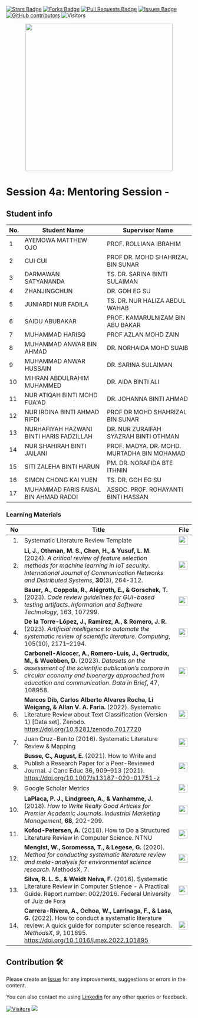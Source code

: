 <a href="https://github.com/drshahizan/SLR-FC/stargazers"><img src="https://img.shields.io/github/stars/drshahizan/SLR-FC" alt="Stars Badge"/></a>
<a href="https://github.com/drshahizan/SLR-FC/network/members"><img src="https://img.shields.io/github/forks/drshahizan/SLR-FC" alt="Forks Badge"/></a>
<a href="https://github.com/drshahizan/SLR-FC"><img src="https://img.shields.io/github/issues-pr/drshahizan/SLR-FC" alt="Pull Requests Badge"/></a>
<a href="https://github.com/drshahizan/SLR-FC/issues"><img src="https://img.shields.io/github/issues/drshahizan/SLR-FC" alt="Issues Badge"/></a>
<a href="https://github.com/drshahizan/SLR-FC/graphs/contributors"><img alt="GitHub contributors" src="https://img.shields.io/github/contributors/drshahizan/SLR-FC?color=2b9348"></a>
![Visitors](https://api.visitorbadge.io/api/visitors?path=https%3A%2F%2Fgithub.com%2Fdrshahizan%2FSLR-FC&labelColor=%23d9e3f0&countColor=%23697689&style=flat)

<p align="center">
<img src="https://github.com/drshahizan/SLR-FC/blob/main/images/slr_stage4.jpeg"  height="400" />  
</p>

# Session 4a: Mentoring Session - 

## Student info

| No. | Student Name                           | Supervisor Name                      |
|-----|--------------------------------|--------------------------------------|
| 1   | AYEMOWA MATTHEW OJO            | PROF. ROLLIANA IBRAHIM             |
| 2   | CUI CUI                        | PROF DR. MOHD SHAHRIZAL BIN SUNAR  |
| 3   | DARMAWAN SATYANANDA            | TS. DR. SARINA BINTI SULAIMAN       |
| 4   | ZHANJINGCHUN                   | DR. GOH EG SU                       |
| 5   | JUNIARDI NUR FADILA            | TS. DR. NUR HALIZA ABDUL WAHAB     |
| 6   | SAIDU ABUBAKAR                 | PROF. KAMARULNIZAM BIN ABU BAKAR    |
| 7   | MUHAMMAD HARISQ                | PROF AZLAN MOHD ZAIN                |
| 8   | MUHAMMAD ANWAR BIN AHMAD       | DR. NORHAIDA MOHD SUAIB            |
| 9   | MUHAMMAD ANWAR HUSSAIN         | DR. SARINA SULAIMAN                 |
| 10  | MIHRAN ABDULRAHIM MUHAMMED     | DR. AIDA BINTI ALI                 |
| 11  | NUR ATIQAH BINTI MOHD FUA'AD   | DR. JOHANNA BINTI AHMAD            |
| 12  | NUR IRDINA BINTI AHMAD RIFDI   | PROF DR MOHD SHAHRIZAL BIN SUNAR    |
| 13  | NURHAFIYAH HAZWANI BINTI HARIS FADZILLAH | DR. NUR ZURAIFAH SYAZRAH BINTI OTHMAN |
| 14  | NUR SHAHIRAH BINTI JAILANI     | PROF. MADYA. DR. MOHD. MURTADHA BIN MOHAMAD |
| 15  | SITI ZALEHA BINTI HARUN        | PM. DR. NORAFIDA BTE ITHNIN         |
| 16  | SIMON CHONG KAI YUEN           | TS. DR. GOH EG SU                   |
| 17  | MUHAMMAD FARIS FAISAL BIN AHMAD RADDI | ASSOC. PROF. ROHAYANTI BINTI HASSAN |

### Learning Materials

| No  | Title                                                    | File                                | 
|---------:|----------------------------------------------------------|-------------------------------------|
| 1. | Systematic Literature Review Template| <a href="https://liveutm-my.sharepoint.com/:b:/g/personal/shahizan_live_utm_my/Ecqg1PGM56hPuJ3WYS5GSxIBAk-sdXXQekXDE9REqlBPqw?e=TCYh4Z" ><img src="../images/rfp.png" width="24px" height="24px" ></a>|
| 2. |**Li, J., Othman, M. S., Chen, H., & Yusuf, L. M.** (2024). *A critical review of feature selection methods for machine learning in IoT security*. *International Journal of Communication Networks and Distributed Systems*, **30**(3), 264-312.| <a href="https://liveutm-my.sharepoint.com/:u:/g/personal/shahizan_live_utm_my/EbuhF-z_hHFHrH6Unw1jkW8Bf03YTvZEGtFta8EgbPE0_w?e=Ak2UdL" ><img src="../images/rfp.png" width="24px" height="24px" ></a>|
| 3. | **Bauer, A., Coppola, R., Alégroth, E., & Gorschek, T.** (2023). *Code review guidelines for GUI-based testing artifacts*. *Information and Software Technology*, 163, 107299.  | <a href="https://liveutm-my.sharepoint.com/:u:/g/personal/shahizan_live_utm_my/EUdvio6IFq1EpK8D4-jMybYBp_Yv0kSdpSObrD_feDsNaA?e=jtA82T" ><img src="../images/rfp.png" width="24px" height="24px" ></a> | 
| 4. | **De la Torre-López, J., Ramírez, A., & Romero, J. R.** (2023). *Artificial intelligence to automate the systematic review of scientific literature*. *Computing*, 105(10), 2171–2194.| <a href="https://liveutm-my.sharepoint.com/:u:/g/personal/shahizan_live_utm_my/ETfVmEqkVV5HpQpBcfzVzUcBCWBnRHMZh88Ns7QRkYq_Sg?e=PANSiC" ><img src="../images/rfp.png" width="24px" height="24px" ></a>|
| 5. | **Carbonell-Alcocer, A., Romero-Luis, J., Gertrudix, M., & Wuebben, D.** (2023). *Datasets on the assessment of the scientific publication’s corpora in circular economy and bioenergy approached from education and communication*. *Data in Brief*, 47, 108958.| <a href="https://liveutm-my.sharepoint.com/:u:/g/personal/shahizan_live_utm_my/EcLELbVGVxxJvr1BwXi4HkQBvMVMjEljCIiJSik0JkrbpA?e=qMrzKn" ><img src="../images/rfp.png" width="24px" height="24px" ></a> |
| 6.| **Marcos Dib, Carlos Alberto Alvares Rocha, Li Weigang, & Allan V. A. Faria.** (2022). Systematic Literature Review about Text Classification (Version 1) [Data set]. Zenodo. https://doi.org/10.5281/zenodo.7017720|<a href="https://liveutm-my.sharepoint.com/:u:/g/personal/shahizan_live_utm_my/Ef-nkCWqbSVEhzZ8orbZdo0BzMbrrd9-tywjQfVLWcg_5w?e=AeagmP" ><img src="../images/rfp.png" width="24px" height="24px" ></a>|
| 7. | Juan Cruz-Benito (2016). Systematic Literature Review & Mapping | <a href="https://liveutm-my.sharepoint.com/:b:/g/personal/shahizan_live_utm_my/Ec8dnIh50vBJtkDLbrRBRNUBjNzSpEGXFqi4n4l5A4I2dg?e=rD6kH5" ><img src="../images/rfp.png" width="24px" height="24px" ></a>|
|8.| **Busse, C., August, E.** (2021). How to Write and Publish a Research Paper for a Peer-Reviewed Journal. J Canc Educ 36, 909–913 (2021). https://doi.org/10.1007/s13187-020-01751-z | <a href="https://doi.org/10.1007/s13187-020-01751-z" ><img src="../images/rfp.png" width="24px" height="24px" ></a>|
|9.| Google Scholar Metrics | <a href="https://scholar.google.com.ec/citations?view_op=metrics_intro&hl=en" ><img src="../images/rfp.png" width="24px" height="24px" ></a>|
|10.| **LaPlaca, P. J., Lindgreen, A., & Vanhamme, J.** (2018). *How to Write Really Good Articles for Premier Academic Journals*. *Industrial Marketing Management*, **68**, 202-209. | <a href="https://www.sciencedirect.com/science/article/abs/pii/S001985011730874X?via%3Dihub" ><img src="../images/rfp.png" width="24px" height="24px" ></a>|
|11.| **Kofod-Petersen, A.** (2018). How to Do a Structured Literature Review in Computer Science. NTNU | <a href="https://research.idi.ntnu.no/aimasters/files/SLR_HowTo2018.pdf" ><img src="../images/rfp.png" width="24px" height="24px" ></a>|
|12.| **Mengist, W., Soromessa, T., & Legese, G.** (2020). *Method for conducting systematic literature review and meta-analysis for environmental science research*. MethodsX, 7. | <a href="https://www.sciencedirect.com/science/article/pii/S221501611930353X" ><img src="../images/rfp.png" width="24px" height="24px" ></a>|
|13.| **Silva, R. L. S., & Weidt Neiva, F.** (2016). Systematic Literature Review in Computer Science - A Practical Guide. Report number: 002/2016. Federal University of Juiz de Fora| <a href="https://www.researchgate.net/publication/320704338_Systematic_Literature_Review_in_Computer_Science_-_A_Practical_Guide" ><img src="../images/rfp.png" width="24px" height="24px" ></a>|
|14.| **Carrera-Rivera, A., Ochoa, W., Larrinaga, F., & Lasa, G.** (2022). How to conduct a systematic literature review: A quick guide for computer science research. *MethodsX*, *9*, 101895. https://doi.org/10.1016/j.mex.2022.101895| <a href="https://doi.org/10.1016/j.mex.2022.101895" ><img src="../images/rfp.png" width="24px" height="24px" ></a>|

## Contribution 🛠️
Please create an [Issue](https://github.com/drshahizan/SLR-FC/issues) for any improvements, suggestions or errors in the content.

You can also contact me using [Linkedin](https://www.linkedin.com/in/drshahizan/) for any other queries or feedback.

[![Visitors](https://api.visitorbadge.io/api/visitors?path=https%3A%2F%2Fgithub.com%2Fdrshahizan&labelColor=%23697689&countColor=%23555555&style=plastic)](https://visitorbadge.io/status?path=https%3A%2F%2Fgithub.com%2Fdrshahizan)
![](https://hit.yhype.me/github/profile?user_id=81284918)

